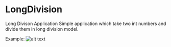 # LongDivision
Long Divison Application 
Simple application which take two int numbers and divide them in long division model.

Example: 
![alt text](https://github.com/Sadjesty/LongDivision/tree/dev/src/resouces/example.jpg?raw=true)

